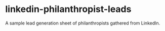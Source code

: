 # linkedin-philanthropist-leads
A sample lead generation sheet of philanthropists gathered from LinkedIn.
